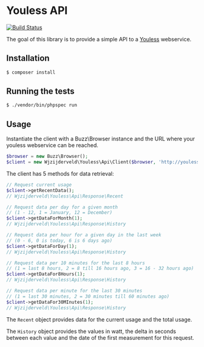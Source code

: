 # Youless API

[![Build Status](https://travis-ci.org/wjzijderveld/youless-api.svg?branch=master)](https://travis-ci.org/wjzijderveld/youless-api)

The goal of this library is to provide a simple API to a [Youless] webservice.

[Youless]: http://youless.nl

## Installation

```bash
$ composer install
```

## Running the tests

```bash
$ ./vendor/bin/phpspec run
```

## Usage

Instantiate the client with a Buzz\Browser instance and the URL where your youless webservice can be reached.

```php
$browser = new Buzz\Browser();
$client = new Wjzijderveld\Youless\Api\Client($browser, 'http://youless.yrl.here');
```

The client has 5 methods for data retrieval:

```php
// Request current usage
$client->getRecentData();
// Wjzijderveld\Youless\Api\Response\Recent

// Request data per day for a given month
// (1 - 12, 1 = January, 12 = December)
$client->getDataForMonth(1);
// Wjzijderveld\Youless\Api\Response\History

// Request data per hour for a given day in the last week
// (0 - 6, 0 is today, 6 is 6 days ago)
$client->getDataForDay(1);
// Wjzijderveld\Youless\Api\Response\History

// Request data per 10 minutes for the last 8 hours
// (1 = last 8 hours, 2 = 8 till 16 hours ago, 3 = 16 - 32 hours ago)
$client->getDataFor8Hours(1);
// Wjzijderveld\Youless\Api\Response\History

// Request data per minute for the last 30 minutes
// (1 = last 30 minutes, 2 = 30 minutes till 60 minutes ago)
$client->getDataFor30MInutes(1);
// Wjzijderveld\Youless\Api\Response\History
```

The `Recent` object provides data for the current usage and the total usage.

The `History` object provides the values in watt, the delta in seconds between each value and the date of the first measurement for this request.

